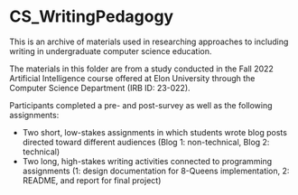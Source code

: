 # CS_WritingPedagogy
This is an archive of materials used in researching approaches to including writing in undergraduate computer science education.

The materials in this folder are from a study conducted in the Fall 2022 Artificial Intelligence course offered at Elon University through the Computer Science Department (IRB ID: 23-022).

Participants completed a pre- and post-survey as well as the following assignments: 
* Two short, low-stakes assignments in which students wrote blog posts directed toward different audiences (Blog 1: non-technical, Blog 2: technical) 
* Two long, high-stakes writing activities connected to programming assignments (1: design documentation for 8-Queens implementation, 2: README, and report for final project)
